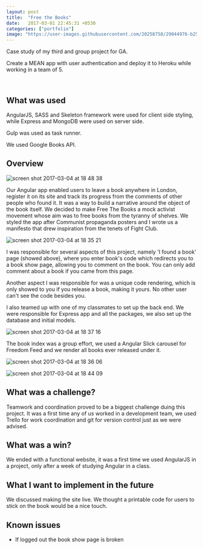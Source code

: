 ```yaml
---
layout: post
title:  "Free the Books"
date:   2017-03-01 22:45:31 +0530
categories: ["portfolio"]
image: "https://user-images.githubusercontent.com/20258758/29044976-b2554c9c-7bb9-11e7-8a83-543b9fbbad22.png"
---
```

Case study of my third and group project for GA.

Create a MEAN app with user authentication and deploy it to Heroku while working in a team of 5.

<a href="https://github.com/EffingKay/WDI_PROJECT_3" target="_blank"><i class="fa fa-github portfolio-icon"></i></a> &nbsp;
<a href="https://free-the-books.herokuapp.com" target="_blank"><i class="fa fa-link portfolio-icon"></i></a> &nbsp; &nbsp; &nbsp;

## What was used

AngularJS, SASS and Skeleton framework were used for client side styling, while Express and MongoDB were used on server side.

Gulp was used as task runner.

We used Google Books API.

## Overview

![screen shot 2017-03-04 at 18 48 38](https://cloud.githubusercontent.com/assets/20258758/23581420/3f8f1e96-010b-11e7-8e55-4753d7d12155.png)

Our Angular app enabled users to leave a book anywhere in London, register it on its site and track its progress from the comments of other people who found it. It was a way to build a narrative around the object of the book itself. We decided to make Free The Books a mock activist movement whose aim was to free books from the tyranny of shelves. We styled the app after Communist propaganda posters and I wrote us a manifesto that drew inspiration from the tenets of Fight Club.

![screen shot 2017-03-04 at 18 35 21](https://cloud.githubusercontent.com/assets/20258758/23581402/c3d82054-010a-11e7-9a34-b8372c962c88.png)

I was responsible for several aspects of this project, namely 'I found a book' page (showed above), where you enter book's code which redirects you to a book show page, allowing you to comment on the book. You can only add comment about a book if you came from this page.

Another aspect I was responsible for was a unique code rendering, which is only showed to you if you release a book, making it yours. No other user can't see the code besides you.

I also teamed up with one of my classmates to set up the back end. We were responsible for Express app and all the packages, we also set up the database and initial models.

![screen shot 2017-03-04 at 18 37 16](https://cloud.githubusercontent.com/assets/20258758/23581403/c3eb0872-010a-11e7-95a1-1946ec39f81b.png)

The book index was a group effort, we used a Angular Slick carousel for Freedom Feed and we render all books ever released under it.

![screen shot 2017-03-04 at 18 36 06](https://cloud.githubusercontent.com/assets/20258758/23581401/c3d78914-010a-11e7-8c6d-e108f1404d80.png)

![screen shot 2017-03-04 at 18 44 09](https://cloud.githubusercontent.com/assets/20258758/23581405/c3f81508-010a-11e7-946d-45ce7db2f95f.png)

## What was a challenge?

Teamwork and coordination proved to be a biggest challenge duing this project. It was a first time any of us worked in a development team, we used Trello for work coordination and git for version control just as we were advised.

## What was a win?
We ended with a functional website, it was a first time we used AngularJS in a project, only after a week of studying Angular in a class.

## What I want to implement in the future
We discussed making the site live. We thought a printable code for users to stick on the book would be a nice touch.


## Known issues
- If logged out the book show page is broken
